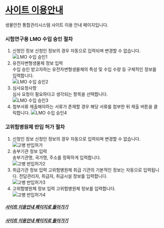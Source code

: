 # [사이트 이용안내](https://sooyeon1022.github.io/Micro/)
생물안전 통합관리시스템 사이트 이용 안내 페이지입니다.  

### 시험연구용 LMO 수입 승인 절차

1. 신청인 정보
    신청인 정보의 경우 자동으로 입력되며 변경할 수 없습니다.  
![LMO 수입 승인1](https://user-images.githubusercontent.com/125325764/220018132-1cbc4cb6-762e-450d-9717-b6f7ef8f62b9.PNG)  
2. 유전자변형생물체 정보 입력  
    수입 승인 받고자하는 유전자변형생물체의 특성 및 수입 수량 등 구체적인 정보를 입력합니다.  
![LMO 수입 승인2](https://user-images.githubusercontent.com/125325764/220018135-3623fd69-6de9-4adc-976b-69b690bcdf0f.PNG)  
3. 심사요청사항  
    심사 요청이 필요하다고 생각되는 항목을 선택합니다.  
![LMO 수입 승인3](https://user-images.githubusercontent.com/125325764/220018140-a3496b22-a528-418f-848b-649bdefb79d3.PNG)  
4. 첨부서류
    제출해야하는 서류가 존재할 경우 해당 서류를 첨부한 뒤 제출 버튼을 클릭합니다. 
![LMO 수입 승인4](https://user-images.githubusercontent.com/125325764/220018143-420a4cbe-d0a5-47bd-b0dd-c732b13319d5.PNG)
 
### 고위험병원체 반입 허가 절차
1. 신청인 정보
    신청인 정보의 경우 자동으로 입력되며 변경할 수 없습니다.  
![고병 반입허가](https://user-images.githubusercontent.com/125325764/220246537-32d11879-662d-41ce-af0f-7d18b9f8c830.PNG)
2. 송부기관 정보 입력  
    송부기관명, 국가명, 주소를 정확하게 입력합니다.   
![고병 반입허가2](https://user-images.githubusercontent.com/125325764/220246539-489fca05-6181-4f82-8fab-6ff61fe9f5aa.PNG)
3. 취급기관 정보 입력 
    고위험병원체 취급 기관의 기본적인 정보는 자동으로 입력됩니다. 전담관리자, 취급자, 취급시설 정보를 입력합니다.   
![고병 반입허가3](https://user-images.githubusercontent.com/125325764/220246542-5c424eda-10b2-4991-93f5-5747cd506c38.PNG)
4. 고위험병원체 정보 입력 
    고위험병원체 정보를 입력합니다.  
![고병 반입허가4](https://user-images.githubusercontent.com/125325764/220246545-96c0c630-6c2e-4840-a39a-f4b7f27635b9.PNG)
 
##### [사이트 이용안내 페이지로 돌아가기](https://sooyeon1022.github.io/Micro/#-%EC%82%AC%EC%9D%B4%ED%8A%B8-%EC%83%81%EB%8B%A8-%EB%A9%94%EB%89%B4-%EC%95%88%EB%82%B4)




##### [사이트 이용안내 페이지로 돌아가기](https://sooyeon1022.github.io/Micro/#-%EC%82%AC%EC%9D%B4%ED%8A%B8-%EC%83%81%EB%8B%A8-%EB%A9%94%EB%89%B4-%EC%95%88%EB%82%B4)

